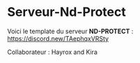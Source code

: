 # Serveur-Nd-Protect

Voici le template du serveur **ND-PROTECT** : https://discord.new/TAephqxVRSty

Collaborateur : Hayrox and Kira
